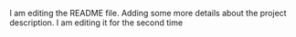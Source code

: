 I am editing the README file. Adding some more details about the project description.
I am editing it for the second time
